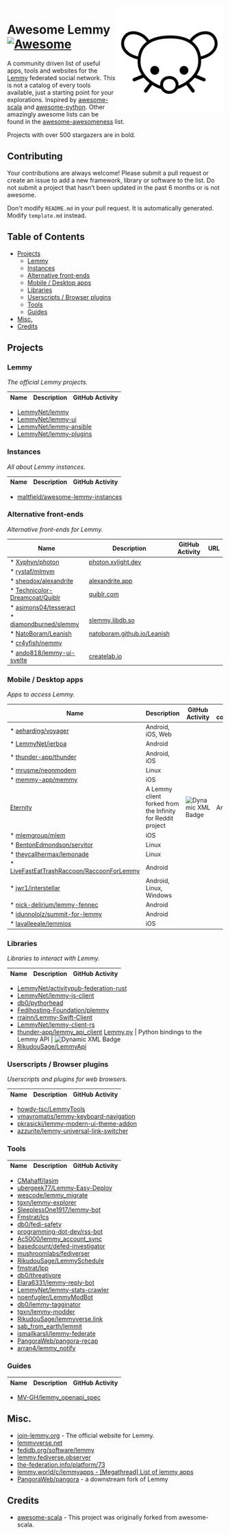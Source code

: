 <img width="250" src="https://raw.githubusercontent.com/LemmyNet/lemmy-ui/main/src/assets/icons/favicon.svg" alt="awesome-lemmy" align=right>

Awesome Lemmy [![Awesome](https://cdn.rawgit.com/sindresorhus/awesome/d7305f38d29fed78fa85652e3a63e154dd8e8829/media/badge.svg)](https://github.com/sindresorhus/awesome)
=============

A community driven list of useful apps, tools and websites for the [Lemmy](https://join-lemmy.org/) federated social network. This is not a catalog of every tools available, just a starting point for your explorations. Inspired by [awesome-scala](https://github.com/lauris/awesome-scala) and [awesome-python](https://github.com/vinta/awesome-python). Other amazingly awesome lists can be found in the [awesome-awesomeness](https://github.com/bayandin/awesome-awesomeness) list.

Projects with over 500 stargazers are in bold.

## Contributing

Your contributions are always welcome! Please submit a pull request or create an issue to add a new framework, library or software to the list. Do not submit a project that hasn’t been updated in the past 6 months or is not awesome.

Don't modify `README.md` in your pull request. It is automatically generated. Modify `template.md` instead.

## Table of Contents

- [Projects](#projects)
  - [Lemmy](#lemmy)
  - [Instances](#instances)
  - [Alternative front-ends](#alternative-front-ends)
  - [Mobile / Desktop apps](#mobile--desktop-apps)
  - [Libraries](#libraries)
  - [Userscripts / Browser plugins](#userscripts--browser-plugins)
  - [Tools](#tools)
  - [Guides](#guides)
- [Misc.](#misc)
- [Credits](#credits)

## Projects

### Lemmy

*The official Lemmy projects.*

Name | Description | GitHub Activity
---- | ----------- | ---------------
* [LemmyNet/lemmy](@ghRepo)
* [LemmyNet/lemmy-ui](@ghRepo)
* [LemmyNet/lemmy-ansible](@ghRepo)
* [LemmyNet/lemmy-plugins](@ghRepo)

### Instances

*All about Lemmy instances.*

Name | Description | GitHub Activity
---- | ----------- | ---------------
* [maltfield/awesome-lemmy-instances](@ghRepo)

### Alternative front-ends

*Alternative front-ends for Lemmy.*

Name | Description | GitHub Activity | URL
---- | ----------- | --------------- | ---
* [Xyphyn/photon](@ghRepo) | [photon.xylight.dev](https://photon.xylight.dev)
* [rystaf/mlmym](@ghRepo) |
* [sheodox/alexandrite](@ghRepo) | [alexandrite.app](https://alexandrite.app/)
* [Technicolor-Dreamcoat/Quiblr](@ghRepo) | [quiblr.com](https://quiblr.com/)
* [asimons04/tesseract](@ghRepo) |
* [diamondburned/slemmy](@ghRepo) | [slemmy.libdb.so](https://slemmy.libdb.so/)
* [NatoBoram/Leanish](@ghRepo) | [natoboram.github.io/Leanish](https://natoboram.github.io/Leanish)
* [cr4yfish/nemmy](@ghRepo) |
* [ando818/lemmy-ui-svelte](@ghRepo) | [createlab.io](https://createlab.io/)

### Mobile / Desktop apps

*Apps to access Lemmy.*

Name | Description | GitHub Activity | OS compatibility
---- | ----------- | --------------- | ----------------
* [aeharding/voyager](@ghRepo) | Android, iOS, Web
* [LemmyNet/jerboa](@ghRepo) | Android
* [thunder-app/thunder](@ghRepo) | Android, iOS
* [mrusme/neonmodem](@ghRepo) | Linux
* [memmy-app/memmy](@ghRepo) | iOS
[Eternity](https://codeberg.org/Bazsalanszky/Eternity) | A Lemmy client forked from the Infinity for Reddit project |![Dynamic XML Badge](https://img.shields.io/badge/dynamic/xml?url=https%3A%2F%2Fcodeberg.org%2FBazsalanszky%2FEternity&query=%2F%2Fa%5B%40class%3D%22ui%20basic%20label%22%20and%20contains(%40href%2C%20%22%2Fstars%22)%5D%2Ftext()&label=stars)| Android
* [mlemgroup/mlem](@ghRepo) | iOS
* [BentonEdmondson/servitor](@ghRepo) | Linux
* [theycallhermax/lemonade](@ghRepo) | Linux
* [LiveFastEatTrashRaccoon/RaccoonForLemmy](@ghRepo) | Android
* [jwr1/interstellar](@ghRepo) | Android, Linux, Windows
* [nick-delirium/lemmy-fennec](@ghRepo) | Android
* [idunnololz/summit-for-lemmy](@ghRepo) | Android
* [lavalleeale/lemmios](@ghRepo) | iOS

### Libraries

*Libraries to interact with Lemmy.*

Name | Description | GitHub Activity
---- | ----------- | ---------------
* [LemmyNet/activitypub-federation-rust](@ghRepo)
* [LemmyNet/lemmy-js-client](@ghRepo)
* [db0/pythorhead](@ghRepo)
* [Fedihosting-Foundation/plemmy](@ghRepo)
* [rrainn/Lemmy-Swift-Client](@ghRepo)
* [LemmyNet/lemmy-client-rs](@ghRepo) 
* [thunder-app/lemmy_api_client](@ghRepo)
[Lemmy.py](https://codeberg.org/retiolus/Lemmy.py) | Python bindings to the Lemmy API | ![Dynamic XML Badge](https://img.shields.io/badge/dynamic/xml?url=https%3A%2F%2Fcodeberg.org%2Fretiolus%2FLemmy.py&query=%2F%2Fa%5B%40class%3D%22ui%20basic%20label%22%20and%20contains(%40href%2C%20%22%2Fstars%22)%5D%2Ftext()&label=stars)
* [RikudouSage/LemmyApi](@ghRepo)

### Userscripts / Browser plugins

*Userscripts and plugins for web browsers.*

Name | Description | GitHub Activity
---- | ----------- | ---------------
* [howdy-tsc/LemmyTools](@ghRepo)
* [vmavromatis/lemmy-keyboard-navigation](@ghRepo)
* [pkrasicki/lemmy-modern-ui-theme-addon](@ghRepo)
* [azzurite/lemmy-universal-link-switcher](@glRepo)

### Tools

Name | Description | GitHub Activity
---- | ----------- | ---------------
* [CMahaff/lasim](@ghRepo)
* [ubergeek77/Lemmy-Easy-Deploy](@ghRepo)
* [wescode/lemmy_migrate](@ghRepo)
* [tgxn/lemmy-explorer](@ghRepo)
* [SleeplessOne1917/lemmy-bot](@ghRepo)
* [Fmstrat/lcs](@ghRepo)
* [db0/fedi-safety](@ghRepo)
* [programming-dot-dev/rss-bot](@ghRepo)
* [Ac5000/lemmy_account_sync](@ghRepo)
* [basedcount/defed-investigator](@ghRepo)
* [mushroomlabs/fediverser](@ghRepo)
* [RikudouSage/LemmySchedule](@ghRepo)
* [fmstrat/lpp](@ghRepo)
* [db0/threativore](@ghRepo)
* [Elara6331/lemmy-reply-bot](@ghRepo)
* [LemmyNet/lemmy-stats-crawler](@ghRepo)
* [noenfugler/LemmyModBot](@ghRepo)
* [db0/lemmy-tagginator](@ghRepo)
* [tgxn/lemmy-modder](@ghRepo)
* [RikudouSage/lemmyverse.link](@ghRepo)
* [sab_from_earth/lemmit](@glRepo)
* [ismailkarsli/lemmy-federate](@ghRepo)
* [PangoraWeb/pangora-recap](@ghRepo)
* [arran4/lemmy_notify](@ghRepo)

### Guides

Name | Description | GitHub Activity
---- | ----------- | ---------------
* [MV-GH/lemmy_openapi_spec](@ghRepo)

## Misc.

* [join-lemmy.org](https://join-lemmy.org/) - The official website for Lemmy.
* [lemmyverse.net](https://lemmyverse.net)
* [fedidb.org/software/lemmy](https://fedidb.org/software/lemmy)
* [lemmy.fediverse.observer](https://lemmy.fediverse.observer/list)
* [the-federation.info/platform/73](https://the-federation.info/platform/73)
* [lemmy.world/c/lemmyapps - [Megathread] List of lemmy apps](https://lemmy.world/post/465785)
* [PangoraWeb/pangora](https://github.com/PangoraWeb/pangora) - a downstream fork of Lemmy

## Credits

* [awesome-scala](https://github.com/lauris/awesome-scala) - This project was originally forked from awesome-scala.
